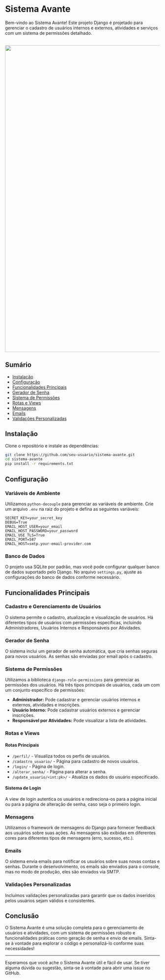 # Sistema Avante

Bem-vindo ao Sistema Avante! Este projeto Django é projetado para gerenciar o cadastro de usuários internos e externos, atividades e serviços com um sistema de permissões detalhado.

<br>

<div align="center">
<img src="[https://github.com/Pedro-2077/Sistema_Jato/assets/139086553/a12da954-a6dc-416d-be63-28786bad000f" width="1000px](https://github.com/Pedro-2077/Sistema_Jato/assets/139086553/7b67fc06-237b-4620-b596-78a44af57183)"> 
</div>

## Sumário

- [Instalação](#instalação)
- [Configuração](#configuração)
- [Funcionalidades Principais](#funcionalidades-principais)
- [Gerador de Senha](#gerador-de-senha)
- [Sistema de Permissões](#sistema-de-permissões)
- [Rotas e Views](#rotas-e-views)
- [Mensagens](#mensagens)
- [Emails](#emails)
- [Validações Personalizadas](#validações-personalizadas)

## Instalação

Clone o repositório e instale as dependências:

```bash
git clone https://github.com/seu-usuario/sistema-avante.git
cd sistema-avante
pip install -r requirements.txt
```

## Configuração

### Variáveis de Ambiente

Utilizamos `python-decouple` para gerenciar as variáveis de ambiente. Crie um arquivo `.env` na raiz do projeto e defina as seguintes variáveis:

```
SECRET_KEY=your_secret_key
DEBUG=True
EMAIL_HOST_USER=your_email
EMAIL_HOST_PASSWORD=your_password
EMAIL_USE_TLS=True
EMAIL_PORT=587
EMAIL_HOST=smtp.your-email-provider.com
```

### Banco de Dados

O projeto usa SQLite por padrão, mas você pode configurar qualquer banco de dados suportado pelo Django. No arquivo `settings.py`, ajuste as configurações do banco de dados conforme necessário.

## Funcionalidades Principais

### Cadastro e Gerenciamento de Usuários

O sistema permite o cadastro, atualização e visualização de usuários. Há diferentes tipos de usuários com permissões específicas, incluindo Administradores, Usuários Internos e Responsáveis por Atividades.

### Gerador de Senha

O sistema inclui um gerador de senha automática, que cria senhas seguras para novos usuários. As senhas são enviadas por email após o cadastro.

### Sistema de Permissões

Utilizamos a biblioteca `django-role-permissions` para gerenciar as permissões dos usuários. Há três tipos principais de usuários, cada um com um conjunto específico de permissões:

- **Administrador:** Pode cadastrar e gerenciar usuários internos e externos, atividades e inscrições.
- **Usuário Interno:** Pode cadastrar usuários externos e gerenciar inscrições.
- **Responsável por Atividades:** Pode visualizar a lista de atividades.

### Rotas e Views

#### Rotas Principais

- `/perfil/` - Visualiza todos os perfis de usuários.
- `/cadastro_usuario/` - Página para cadastro de novos usuários.
- `/login/` - Página de login.
- `/alterar_senha/` - Página para alterar a senha.
- `/update_usuario/<int:pk>/` - Atualiza os dados do usuário especificado.

#### Sistema de Login

A view de login autentica os usuários e redireciona-os para a página inicial ou para a página de alteração de senha, caso seja o primeiro login.

### Mensagens

Utilizamos o framework de mensagens do Django para fornecer feedback aos usuários sobre suas ações. As mensagens são exibidas em diferentes cores para diferentes tipos de mensagens (erro, sucesso, etc.).

### Emails

O sistema envia emails para notificar os usuários sobre suas novas contas e senhas. Durante o desenvolvimento, os emails são enviados para o console, mas no modo de produção, eles são enviados via SMTP.

### Validações Personalizadas

Incluímos validações personalizadas para garantir que os dados inseridos pelos usuários sejam válidos e consistentes.

## Conclusão

O Sistema Avante é uma solução completa para o gerenciamento de usuários e atividades, com um sistema de permissões robusto e funcionalidades práticas como geração de senha e envio de emails. Sinta-se à vontade para explorar o código e personalizá-lo conforme suas necessidades!

---

Esperamos que você ache o Sistema Avante útil e fácil de usar. Se tiver alguma dúvida ou sugestão, sinta-se à vontade para abrir uma issue no GitHub.

